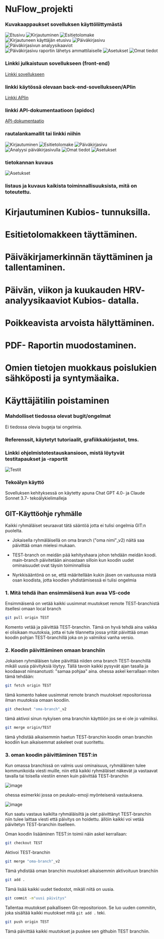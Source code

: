 # NuFlow_projekti

### Kuvakaappaukset sovelluksen käyttöliittymästä

![Etusivu](src/img/etusivu.png)
![Kirjautuminen](src/img/kirjautuminen.png)
![Esitietolomake](src/img/esitieto.png)
![Kirjautuneen käyttäjän etusivu](src/img/kirjautunut_etusivu.png)
![Päiväkirjasivu](src/img/päiväkirjasivu.png)
![Päiväkirjasivun analyysikaaviot](src/img/päiväkirjasivu_analyysi.png)
![Päiväkirjasivu raportin lähetys ammattilaiselle](src/img/päiväkirjasivu_lomake.png)
![Asetukset](src/img/asetukset.png)
![Omat tiedot](src/img/omat_tiedot.png)


### Linkki julkaistuun sovellukseen (front-end)

[Linkki sovellukseen](http://72.145.13.207:5000/)

### linkki käytössä olevaan back-end-sovellukseen/APIin

[Linkki APIin](http://72.145.13.207:5000/api/)


### linkki API-dokumentaatioon (apidoc)

[API-dokumentaatio](https://attekangasmaki.github.io/NuFlow_backend/docs/index.html)


### rautalankamallit tai linkki niihin

![Kirjautuminen](src/img/rautalanka_kirjautuminen.png)
![Esitietolomake](src/img/rautalanka_esitieto.png)
![Päiväkirjasivu](src/img/rautalanka_päiväkirja.png)
![Analyysi päiväkirjasivulla](src/img/rautalanka_analyysi.png)
![Omat tiedot](src/img/rautalanka_omat_tiedot.png)
![Asetukset](src/img/rautalanka_asetukset.png)


### tietokannan kuvaus 

![Asetukset](src/img/NuFlow_BE.png)


### listaus ja kuvaus kaikista toiminnallisuuksista, mitä on toteutettu.

# Kirjautuminen Kubios- tunnuksilla.

# Esitietolomakkeen täyttäminen.

# Päiväkirjamerkinnän täyttäminen ja tallentaminen.

# Päivän, viikon ja kuukauden HRV- analyysikaaviot Kubios- datalla.

# Poikkeavista arvoista hälyttäminen.

# PDF- Raportin muodostaminen.

# Omien tietojen muokkaus poislukien sähköposti ja syntymäaika.

# Käyttäjätilin poistaminen


### Mahdolliset tiedossa olevat bugit/ongelmat

Ei tiedossa olevia bugeja tai ongelmia.


### Referenssit, käytetyt tutoriaalit, grafiikkakirjastot, tms.


### Linkki ohjelmistotestauskansioon, mistä löytyvät testitapaukset ja -raportit

![Testit](tests/)


### Tekoälyn käyttö

Sovelluksen kehityksessä on käytetty apuna Chat GPT 4.0- ja Claude Sonnet 3.7- tekoälykielimalleja



## GIT-Käyttöohje ryhmälle
Kaikki ryhmäläiset seuraavat tätä sääntöä jotta ei tulisi ongelmia GIT:n puolelta.

- Jokaisella ryhmäläisellä on oma branch ("oma nimi"_v2) näitä saa päivittää oman mielesi mukaan.
  
- TEST-branch on meidän pää kehityshaara johon tehdään meidän koodi. main-branch päivitetään ainoastaan silloin kun koodin uudet ominaisuudet ovat täysin toiminnallisia

- Nyrkkisääntönä on se, että määritellään kukin jäsen on vastuussa mistä osan koodista, jotta koodien yhdistämisessä ei tulisi ongelmia

### 1. Mitä tehdä ihan ensimmäisenä kun avaa VS-code

Ensimmäisenä on vetää kaikki uusimmat muutokset remote TEST-branchistä itsellesi omaan local branch

```bash
git pull origin TEST
```
Komento vetää ja päivittää TEST-branchin. Tämä on hyvä tehdä aina vaikka ei olisikaan muutoksia, jotta ei tule tilannetta jossa yrität päivittää oman koodin pohjan TEST-branchillä joka on jo valmiiksi vanha versio.

### 2. Koodin päivittäminen omaan branchiin
Jokaisen ryhmäläisen tulee päivittää niiden oma branch TEST-branchillä mikäli uusia päivityksiä löytyy. Tällä tavoin kaikki pysyvät ajan tasalla ja koodaavat niinsanotusti: "samaa pohjaa" aina.
ohessa askel kerrallaan miten tämä tehdään:

```bash
git fetch origin TEST
```
tämä komento hakee uusimmat remote branch muutokset repositoriossa ilman muutoksia omaan koodiin.

```bash
git checkout "oma-branch"_v2
```
tämä aktivoi sinun nykyisen oma branchin käyttöön jos se ei ole jo valmiiksi.

```bash
git merge origin/TEST
```
tämä yhdistää aikaisemmin haetun TEST-branchin koodin oman branchin koodiin kun aikaisemmat askeleet ovat suoritettu. 

### 3. oman koodin päivittäminen TEST:in
Kun omassa branchissä on valmis uusi ominaisuus, ryhmäläinen tulee kommunikoida viesti muille, niin että kaikki ryhmäläiset näkevät ja vastaavat tavalla tai toisella viestiin ennen kuin päivittää TEST-branchin

![image](https://github.com/user-attachments/assets/1c92dde1-0cea-43aa-9945-f07975be2a6b)

ohessa esimerkki jossa on peukalo-emoji myönteisenä vastauksena.

![image](https://github.com/user-attachments/assets/2316501a-ae76-457e-83c4-680b4349d4b9)

Kun saatu vastaus kaikilta ryhmäläisiltä ja olet päivittänyt TEST-branchin niin tulee laittaa viesti että päivitys on hoidettu. ällöin kaikki voi vetää päivitetyn TEST-branchin itselleen. 

Oman koodin lisääminen TEST:in toimii näin askel kerrallaan:

```bash
git checkout TEST
```
Aktivoi TEST-branchin

```bash
git merge "oma-branch"_v2
```
Tämä yhdistää oman branchin muutokset aikaisemmin aktivoituun branchiin

```bash
git add .
```
Tämä lisää kaikki uudet tiedostot, mikäli niitä on uusia.

```bash
git commit -m"uusi päivitys"
```
Tallentaa muutokset paikalliseen Git-repositorioon. Se luo uuden commitin, joka sisältää kaikki muutokset mitä `git add .` teki.

```bash
git push origin TEST
```
Tämä päivittää kaikki muutokset ja puskee sen githubin TEST branchiin.

